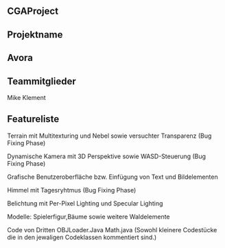 CGAProject
----------
Projektname
-----------
Avora 
-----------

Teammitglieder
-------------
Mike Klement

Featureliste
------------

Terrain mit Multitexturing und Nebel sowie versuchter Transparenz (Bug Fixing Phase)

Dynamische Kamera mit 3D Perspektive sowie WASD-Steuerung (Bug Fixing Phase)

Grafische Benutzeroberfläche bzw. Einfügung von Text und Bildelementen

Himmel mit Tagesryhtmus (Bug Fixing Phase)

Belichtung mit Per-Pixel Lighting und Specular Lighting 

Modelle: Spielerfigur,Bäume sowie weitere Waldelemente

Code von Dritten
OBJLoader.Java
Math.java 
(Sowohl kleinere Codestücke die in den jewaligen Codeklassen kommentiert sind.)


